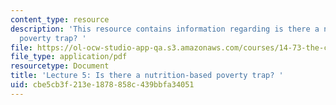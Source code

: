 ```yaml
---
content_type: resource
description: 'This resource contains information regarding is there a nutrition-based
  poverty trap? '
file: https://ol-ocw-studio-app-qa.s3.amazonaws.com/courses/14-73-the-challenge-of-world-poverty-spring-2011/cbe5cb3f213e1878858c439bbfa34051_MIT14_73S11_Lec5_slides.pdf
file_type: application/pdf
resourcetype: Document
title: 'Lecture 5: Is there a nutrition-based poverty trap? '
uid: cbe5cb3f-213e-1878-858c-439bbfa34051
---
```

